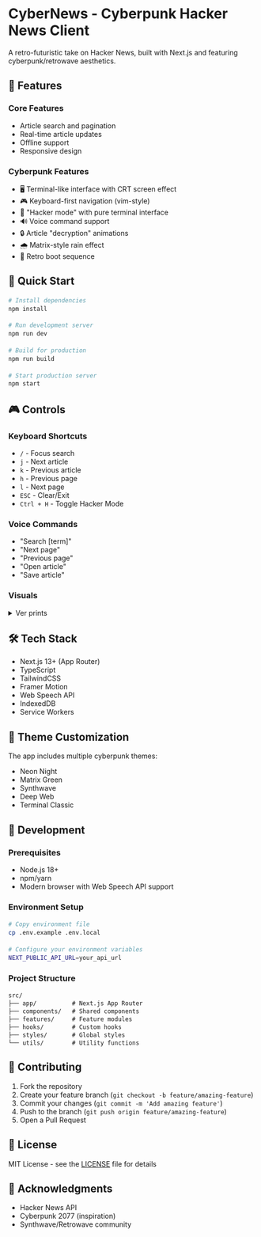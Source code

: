 # CyberNews - Cyberpunk Hacker News Client

A retro-futuristic take on Hacker News, built with Next.js and featuring cyberpunk/retrowave aesthetics.

## 🌟 Features

### Core Features
- Article search and pagination
- Real-time article updates
- Offline support
- Responsive design

### Cyberpunk Features
- 🖥️ Terminal-like interface with CRT screen effect
- 🎮 Keyboard-first navigation (vim-style)
- 🎯 "Hacker mode" with pure terminal interface
- 🔊 Voice command support
- 🔒 Article "decryption" animations
- 🌧️ Matrix-style rain effect
- 💾 Retro boot sequence

## 🚀 Quick Start

```bash
# Install dependencies
npm install

# Run development server
npm run dev

# Build for production
npm run build

# Start production server
npm start
```

## 🎮 Controls

### Keyboard Shortcuts
- `/` - Focus search
- `j` - Next article
- `k` - Previous article
- `h` - Previous page
- `l` - Next page
- `ESC` - Clear/Exit
- `Ctrl + H` - Toggle Hacker Mode


### Voice Commands
- "Search [term]"
- "Next page"
- "Previous page"
- "Open article"
- "Save article"

### Visuals

<details>

  <summary>
    Ver prints
  </summary>
  
![Screenshot 1](.github/Screenshot_25-7-2025_19012_appbitbudget.vercel.app.jpeg)
![Screenshot 2](.github/Screenshot_25-7-2025_19038_appbitbudget.vercel.app.jpeg)
![Screenshot 3](.github/Screenshot_25-7-2025_19053_appbitbudget.vercel.app.jpeg)
![Screenshot 4](.github/Screenshot_25-7-2025_1912_appbitbudget.vercel.app.jpeg)
![Screenshot 5](.github/Screenshot_25-7-2025_19217_appbitbudget.vercel.app.jpeg)
![Screenshot 6](.github/Screenshot_25-7-2025_1923_appbitbudget.vercel.app.jpeg)
![Screenshot 7](.github/Screenshot_25-7-2025_19230_appbitbudget.vercel.app.jpeg)


</details>


## 🛠️ Tech Stack

- Next.js 13+ (App Router)
- TypeScript
- TailwindCSS
- Framer Motion
- Web Speech API
- IndexedDB
- Service Workers

## 🎨 Theme Customization

The app includes multiple cyberpunk themes:
- Neon Night
- Matrix Green
- Synthwave
- Deep Web
- Terminal Classic

## 🔧 Development

### Prerequisites
- Node.js 18+
- npm/yarn
- Modern browser with Web Speech API support

### Environment Setup
```bash
# Copy environment file
cp .env.example .env.local

# Configure your environment variables
NEXT_PUBLIC_API_URL=your_api_url
```

### Project Structure
```
src/
├── app/          # Next.js App Router
├── components/   # Shared components
├── features/     # Feature modules
├── hooks/        # Custom hooks
├── styles/       # Global styles
└── utils/        # Utility functions
```

## 🤝 Contributing

1. Fork the repository
2. Create your feature branch (`git checkout -b feature/amazing-feature`)
3. Commit your changes (`git commit -m 'Add amazing feature'`)
4. Push to the branch (`git push origin feature/amazing-feature`)
5. Open a Pull Request

## 📝 License

MIT License - see the [LICENSE](LICENSE) file for details

## 🙏 Acknowledgments

- Hacker News API
- Cyberpunk 2077 (inspiration)
- Synthwave/Retrowave community
